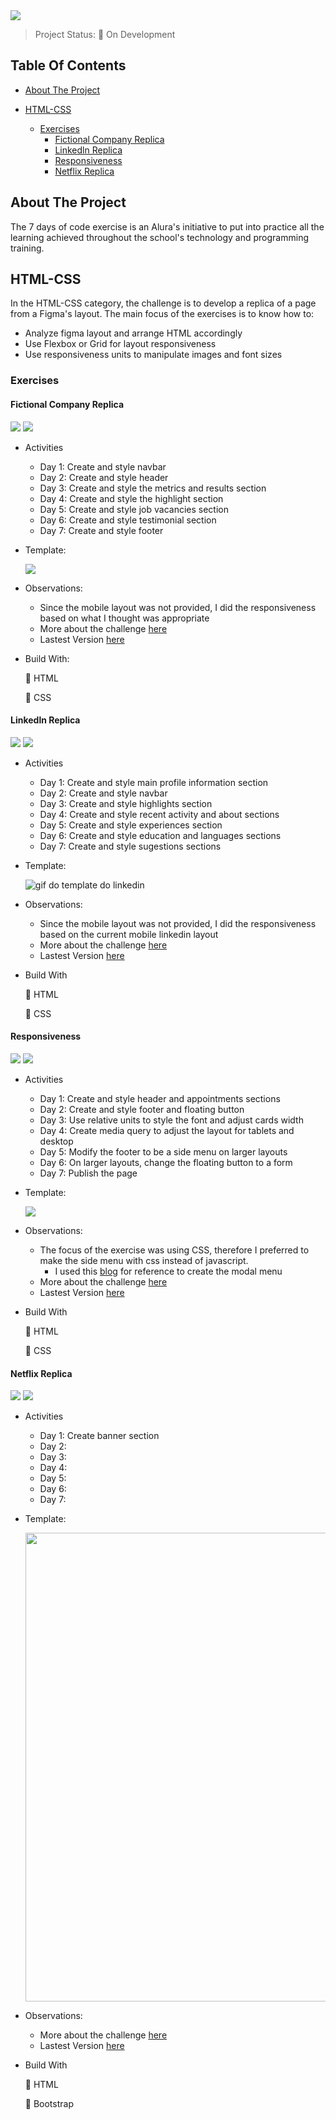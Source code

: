 <img src="https://imagizer.imageshack.com/img923/1364/tzXxMh.png">

> Project Status: :construction: On Development

## Table Of Contents
- [About The Project](#about-the-project)

- [HTML-CSS](#html-css)
  * [Exercises](#exercises)
    * [Fictional Company Replica](#fictional-company-replica)
    * [Linkedln Replica](#linkedln-replica)
    * [Responsiveness](#responsiveness)
    * [Netflix Replica](#netflix-replica)


## About The Project
The 7 days of code exercise is an Alura's initiative to put into practice all the learning achieved throughout the school's technology and programming training. 

## HTML-CSS
In the HTML-CSS category, the challenge is to develop a replica of a page from a Figma's layout.
The main focus of the exercises is to know how to:

* Analyze figma layout and arrange HTML accordingly
* Use Flexbox or Grid for layout responsiveness
* Use responsiveness units to manipulate images and font sizes

### Exercises

#### Fictional Company Replica
<img src="http://img.shields.io/static/v1?label=Development&message=Finished&color=GREEN&style=for-the-badge"/>
<img src="http://img.shields.io/static/v1?label=CODE%20REVIEW&message=Not%20Started&color=red&style=for-the-badge"/>

- Activities
  - Day 1: Create and style navbar
  - Day 2: Create and style header 
  - Day 3: Create and style the metrics and results section
  - Day 4: Create and style the highlight section
  - Day 5: Create and style job vacancies section
  - Day 6: Create and style testimonial section
  - Day 7: Create and style footer

- Template:

  <img src="https://imagizer.imageshack.com/img924/4200/2wPC0r.gif">

- Observations:
  - Since the mobile layout was not provided, I did the responsiveness based on what I thought was appropriate
  - More about the challenge [here](https://7daysofcode.io/matricula/html-css)
  - Lastest Version [here](http://fictional-company.vercel.app)

- Build With:

    :small_blue_diamond: HTML

    :small_blue_diamond: CSS


#### Linkedln Replica
<img src="http://img.shields.io/static/v1?label=Development&message=Finished&color=GREEN&style=for-the-badge"/>
<img src="http://img.shields.io/static/v1?label=CODE%20REVIEW&message=Not%20Started&color=red&style=for-the-badge"/>

- Activities
  - Day 1: Create and style main profile information section
  - Day 2: Create and style navbar
  - Day 3: Create and style highlights section
  - Day 4: Create and style recent activity and about sections
  - Day 5: Create and style experiences section
  - Day 6: Create and style education and languages sections
  - Day 7: Create and style sugestions sections
  
- Template:

  <img src="" alt="gif do template do linkedin">

- Observations:
  - Since the mobile layout was not provided, I did the responsiveness based on the current mobile linkedin layout 
  - More about the challenge [here](https://7daysofcode.io/matricula/html-css-linkedin)
  - Lastest Version [here](https://linkedin-replica.vercel.app)

- Build With

    :small_blue_diamond: HTML

    :small_blue_diamond: CSS
  
#### Responsiveness
<img src="http://img.shields.io/static/v1?label=Development&message=Finished&color=GREEN&style=for-the-badge"/>
<img src="http://img.shields.io/static/v1?label=CODE%20REVIEW&message=Not%20Started&color=red&style=for-the-badge"/>

- Activities
  - Day 1: Create and style header and appointments sections
  - Day 2: Create and style footer and floating button
  - Day 3: Use relative units to style the font and adjust cards width
  - Day 4: Create media query to adjust the layout for tablets and desktop
  - Day 5: Modify the footer to be a side menu on larger layouts
  - Day 6: On larger layouts, change the floating button to a form
  - Day 7: Publish the page
  
- Template:

  <img src="https://imagizer.imageshack.com/img923/1466/KF1lX6.gif">

- Observations:
  - The focus of the exercise was using CSS, therefore I preferred to make the side menu with css instead of javascript. 
    - I used this [blog](http://lucasmaiaesilva.com.br/posts/criando-modal-simples-com-html-e-css/) for reference to create the modal menu
  - More about the challenge [here](https://7daysofcode.io/matricula/responsividade)
  - Lastest Version [here](https://responsiveness-ten.vercel.app/)

- Build With

    :small_blue_diamond: HTML

    :small_blue_diamond: CSS

  
#### Netflix Replica
<img src="http://img.shields.io/static/v1?label=Development&message=Started&color=blue&style=for-the-badge"/>
<img src="http://img.shields.io/static/v1?label=CODE%20REVIEW&message=Not%20Started&color=red&style=for-the-badge"/>

- Activities
  - Day 1: Create banner section
  - Day 2: 
  - Day 3: 
  - Day 4: 
  - Day 5: 
  - Day 6: 
  - Day 7: 

- Template:

  <img src="https://imagizer.imageshack.com/img923/5457/ALf1tX.png" width=750>

- Observations:
  - More about the challenge [here](https://7daysofcode.io/matricula/html-css-netflix)
  - Lastest Version [here](https://responsiveness-ten.vercel.app/)

- Build With

    :small_blue_diamond: HTML

    :small_blue_diamond: Bootstrap
  
  
